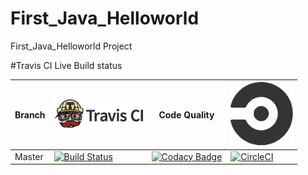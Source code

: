 # First_Java_Helloworld
First_Java_Helloworld Project

#Travis CI Live Build status

Branch|[![Travis CI logo](TravisCI.png)](https://travis-ci.org)|Code Quality|[![Circle CI logo](CircleCI.png)](https://circleci.com/)
---|---|---|---
Master|[![Build Status](https://travis-ci.org/hemanth22/MyJavaLearning.svg?branch=master)](https://travis-ci.org/hemanth22/MyJavaLearning)|[![Codacy Badge](https://api.codacy.com/project/badge/Grade/a176f8227ac347f8a98595a97b00b27c)](https://www.codacy.com/app/hemanth22hemu/MyJavaLearning?utm_source=github.com&amp;utm_medium=referral&amp;utm_content=hemanth22/MyJavaLearning&amp;utm_campaign=Badge_Grade)|[![CircleCI](https://circleci.com/gh/hemanth22/CSVToCustomDSV/tree/master.svg?style=svg)](https://circleci.com/gh/hemanth22/CSVToCustomDSV/tree/master)

